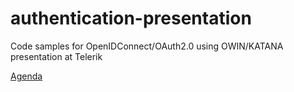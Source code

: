 # authentication-presentation
Code samples for OpenIDConnect/OAuth2.0 using OWIN/KATANA presentation at Telerik

[Agenda](https://github.com/todorm85/authentication-presentation/blob/master/Agenda.txt)
